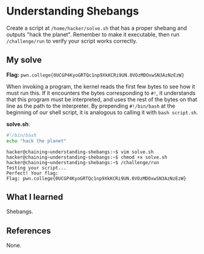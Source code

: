# Understanding Shebangs
Create a script at `/home/hacker/solve.sh` that has a proper shebang and outputs "hack the planet". Remember to make it executable, then run `/challenge/run` to verify your script works correctly.

## My solve
**Flag:** `pwn.college{0UCGP4KyoGRTQc1np9XkKCRi9UN.0VOzMDOxwSN3AzNzEzW}`

When invoking a program, the kernel reads the first few bytes to see how it must run this. If it encounters the bytes corresponding to `#!`, it understands that this program must be interpreted, and uses the rest of the bytes on that line as the path to the interpreter.
By prepending `#!/bin/bash` at the beginning of our shell script, it is analogous to calling it with `bash script.sh`.

**solve.sh**:
```bash
#!/bin/bash
echo "hack the planet"
```

```
hacker@chaining~understanding-shebangs:~$ vim solve.sh
hacker@chaining~understanding-shebangs:~$ chmod +x solve.sh
hacker@chaining~understanding-shebangs:~$ /challenge/run 
Testing your script...
Perfect! Your flag:
Flag: pwn.college{0UCGP4KyoGRTQc1np9XkKCRi9UN.0VOzMDOxwSN3AzNzEzW}
```

## What I learned
Shebangs.

## References 
None.